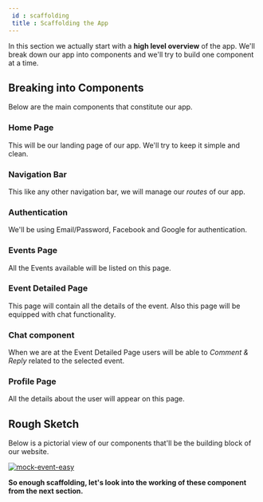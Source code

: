 ```yaml
---
 id : scaffolding
 title : Scaffolding the App
---
```


In this section we actually start with a **high level overview** of the app. We'll break down our app into components and we'll try to build one component at a time.

## Breaking into Components

Below are the main components that constitute our app.

### Home Page

This will be our landing page of our app. We'll try to keep it simple and clean.

### Navigation Bar

This like any other navigation bar, we will manage our _routes_ of our app.

### Authentication

We'll be using Email/Password, Facebook and Google for authentication.

### Events Page

All the Events available will be listed on this page.

### Event Detailed Page

This page will contain all the details of the event. Also this page will be equipped with chat functionality.

### Chat component

When we are at the Event Detailed Page users will be able to _Comment & Reply_ related to the selected event.

### Profile Page

All the details about the user will appear on this page.

## Rough Sketch

Below is a pictorial view of our components that'll be the building block of our website.

[![mock-event-easy](https://user-images.githubusercontent.com/25122604/109331257-a4267f00-7882-11eb-8dc3-02bb56547a19.png)](https://user-images.githubusercontent.com/25122604/109331257-a4267f00-7882-11eb-8dc3-02bb56547a19.png)

**So enough scaffolding, let's look into the working of these component from the next section.**
